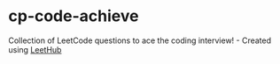 # cp-code-achieve
Collection of LeetCode questions to ace the coding interview! - Created using [LeetHub](https://github.com/QasimWani/LeetHub)

